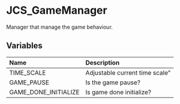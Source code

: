 # JCS_GameManager

Manager that manage the game behaviour.

## Variables

| Name                 | Description                    |
|:---------------------|:-------------------------------|
| TIME_SCALE           | Adjustable current time scale" |
| GAME_PAUSE           | Is the game pause?             |
| GAME_DONE_INITIALIZE | Is game done initialize?       |
